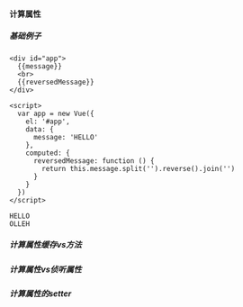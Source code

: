 #### 计算属性

##### 基础例子

```
<div id="app">
  {{message}}
  <br>
  {{reversedMessage}}
</div>

<script>
  var app = new Vue({
    el: '#app',
    data: {
      message: 'HELLO'
    },
    computed: {
      reversedMessage: function () {
        return this.message.split('').reverse().join('')
      }
    }
  })
</script>
```

```
HELLO
OLLEH
```



##### 计算属性缓存vs方法

##### 计算属性vs侦听属性

##### 计算属性的setter